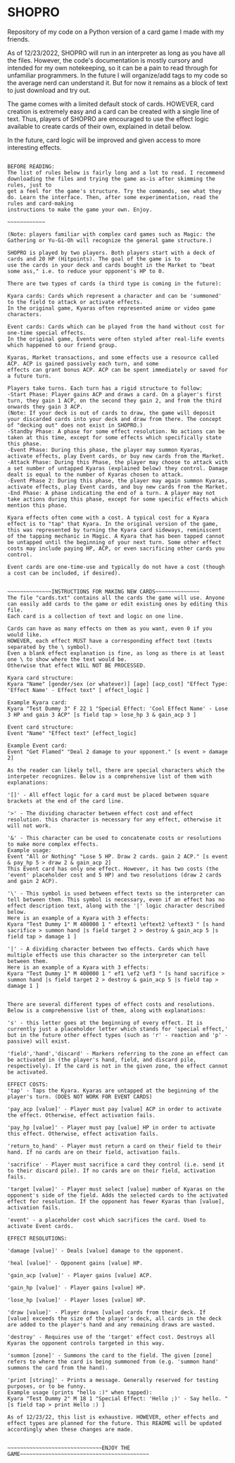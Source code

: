 # SHOPRO
Repository of my code on a Python version of a card game I made with my friends.

As of 12/23/2022, SHOPRO will run in an interpreter as long as you have all the files. However, the code's documentation is mostly cursory and intended for my own notekeeping, so it can be a pain to read through for unfamiliar programmers. In the future I will organize/add tags to my code so the average nerd can understand it. But for now it remains as a block of text to just download and try out.

The game comes with a limited default stock of cards. HOWEVER, card creation is extremely easy and a card can be created with a single line of text.
Thus, players of SHOPRO are encouraged to use the effect logic available to create cards of their own, explained in detail below. 

In the future, card logic will be improved and given access to more interesting effects. 

~~~~~~~~~~~~~~GAME RULES~~~~~~~~~~~~~~

BEFORE READING:
The list of rules below is fairly long and a lot to read. I recommend downloading the files and trying the game as-is after skimming the rules, just to
get a feel for the game's structure. Try the commands, see what they do. Learn the interface. Then, after some experimentation, read the rules and card-making
instructions to make the game your own. Enjoy.

~~~~~~~~~~~~

(Note: players familiar with complex card games such as Magic: the Gathering or Yu-Gi-Oh will recognize the general game structure.)

SHOPRO is played by two players. Both players start with a deck of cards and 20 HP (Hitpoints). The goal of the game is to
use the cards in your deck and cards bought in the Market to "beat some ass," i.e. to reduce your opponent's HP to 0. 

There are two types of cards (a third type is coming in the future):

Kyara cards: Cards which represent a character and can be 'summoned' to the field to attack or activate effects.
In the original game, Kyaras often represented anime or video game characters. 

Event cards: Cards which can be played from the hand without cost for one-time special effects. 
In the original game, Events were often styled after real-life events which happened to our friend group.

Kyaras, Market transactions, and some effects use a resource called ACP. ACP is gained passively each turn, and some
effects can grant bonus ACP. ACP can be spent immediately or saved for a future turn.

Players take turns. Each turn has a rigid structure to follow:
-Start Phase: Player gains ACP and draws a card. On a player's first turn, they gain 1 ACP, on the second they gain 2, and from the third onwards they gain 3 ACP.
(Note: If your deck is out of cards to draw, the game will deposit your discarded cards into your deck and draw from there. The concept of "decking out" does not exist in SHOPRO.)
-Standby Phase: A phase for some effect resolution. No actions can be taken at this time, except for some effects which specifically state this phase.
-Event Phase: During this phase, the player may summon Kyaras, activate effects, play Event cards, or buy new cards from the Market.
-Attack Phase: During this Phase, the player may choose to attack with a set number of untapped Kyaras (explained below) they control. Damage dealt is equal to the number of Kyaras chosen to attack.
-Event Phase 2: During this phase, the player may again summon Kyaras, activate effects, play Event cards, and buy new cards from the Market.
-End Phase: A phase indicating the end of a turn. A player may not take actions during this phase, except for some specific effects which mention this phase.

Kyara effects often come with a cost. A typical cost for a Kyara effect is to "tap" that Kyara. In the original version of the game, this was represented by turning the Kyara card sideways, reminiscent of the tapping mechanic in Magic. A Kyara that has been tapped cannot be untapped until the beginning of your next turn. Some other effect costs may include paying HP, ACP, or even sacrificing other cards you control. 

Event cards are one-time-use and typically do not have a cost (though a cost can be included, if desired). 


~~~~~~~~~~~~~~INSTRUCTIONS FOR MAKING NEW CARDS~~~~~~~~~~~~~~
The file "cards.txt" contains all the cards the game will use. Anyone can easily add cards to the game or edit existing ones by editing this file.
Each card is a collection of text and logic on one line.

Cards can have as many effects on them as you want, even 0 if you would like. 
HOWEVER, each effect MUST have a corresponding effect text (texts separated by the \ symbol).
Even a blank effect explanation is fine, as long as there is at least one \ to show where the text would be. 
Otherwise that effect WILL NOT BE PROCESSED.

Kyara card structure:
Kyara "Name" [gender/sex (or whatever)] [age] [acp_cost] "Effect Type: 'Effect Name' - Effect text" [ effect_logic ]

Example Kyara card:
Kyara "Test Dummy 3" F 22 1 "Special Effect: 'Cool Effect Name' - Lose 3 HP and gain 3 ACP" [s field tap > lose_hp 3 & gain_acp 3 ]

Event card structure: 
Event "Name" "Effect text" [effect_logic]

Example Event card:
Event "Get Flamed" "Deal 2 damage to your opponent." [s event > damage 2]

As the reader can likely tell, there are special characters which the interpeter recognizes. Below is a comprehensive list of them with explanations:

'[]' - All effect logic for a card must be placed between square brackets at the end of the card line.

'>' - The dividing character between effect cost and effect resolution. this character is necessary for any effect, otherwise it will not work.

'&' - This character can be used to concatenate costs or resolutions to make more complex effects.
Example usage:
Event "All or Nothing" "Lose 5 HP. Draw 2 cards. gain 2 ACP." [s event & pay_hp 5 > draw 2 & gain_acp 2]
This Event card has only one effect. However, it has two costs (the 'event' placeholder cost and 5 HP) and two resolutions (draw 2 cards and gain 2 ACP).

'\' - This symbol is used between effect texts so the interpreter can tell between them. This symbol is necessary, even if an effect has no effect description text, along with the '|' logic character described below.
Here is an example of a Kyara with 3 effects:
Kyara "Test Dummy 1" M 400000 1 " eftext1 \eftext2 \eftext3 " [s hand sacrifice > summon hand |s field target 2 > destroy & gain_acp 5 |s field tap > damage 1 ]

'|' - A dividing character between two effects. Cards which have multiple effects use this character so the interpreter can tell between them.
Here is an example of a Kyara with 3 effects:
Kyara "Test Dummy 1" M 400000 1 " ef1 \ef2 \ef3 " [s hand sacrifice > summon hand |s field target 2 > destroy & gain_acp 5 |s field tap > damage 1 ]


There are several different types of effect costs and resolutions. Below is a comprehensive list of them, along with explanations:

's' - this letter goes at the beginning of every effect. It is currently just a placeholder letter which stands for 'special effect,' but in the future other effect types (such as 'r' - reaction and 'p' - passive) will exist.

'field','hand','discard' - Markers referring to the zone an effect can be activated in (the player's hand, field, and discard pile, respectively). If the card is not in the given zone, the effect cannot be activated.

EFFECT COSTS:
'tap' - Taps the Kyara. Kyaras are untapped at the beginning of the player's turn. (DOES NOT WORK FOR EVENT CARDS)

'pay_acp [value]' - Player must pay [value] ACP in order to activate the effect. Otherwise, effect activation fails.

'pay_hp [value]' - Player must pay [value] HP in order to activate this effect. Otherwise, effect activation fails.

'return_to_hand' - Player must return a card on their field to their hand. If no cards are on their field, activation fails.

'sacrifice' - Player must sacrifice a card they control (i.e. send it to their discard pile). If no cards are on their field, activation fails.

'target [value]' - Player must select [value] number of Kyaras on the opponent's side of the field. Adds the selected cards to the activated effect for resolution. If the opponent has fewer Kyaras than [value], activation fails.

'event' - a placeholder cost which sacrifices the card. Used to activate Event cards. 

EFFECT RESOLUTIONS:

'damage [value]' - Deals [value] damage to the opponent.

'heal [value]' - Opponent gains [value] HP.

'gain_acp [value]' - Player gains [value] ACP.

'gain_hp [value]' - Player gains [value] HP.

'lose_hp [value]' - Player loses [value] HP.

'draw [value]' - Player draws [value] cards from their deck. If [value] exceeds the size of the player's deck, all cards in the deck are added to the player's hand and any remaining draws are wasted.

'destroy' - Requires use of the 'target' effect cost. Destroys all Kyaras the opponent controls targeted in this way.

'summon [zone]' - Summons the card to the field. The given [zone] refers to where the card is being summoned from (e.g. 'summon hand' summons the card from the hand).

'print [string]' - Prints a message. Generally reserved for testing purposes, or to be funny.
Example usage (prints "hello :)" when tapped):
Kyara "Test Dummy 2" M 18 1 "Special Effect: 'Hello ;)' - Say hello. " [s field tap > print Hello :) ]

As of 12/23/22, this list is exhaustive. HOWEVER, other effects and effect types are planned for the future. This README will be updated accordingly when these changes are made.


~~~~~~~~~~~~~~~~~~~~~~~~~~~~~~ENJOY THE GAME~~~~~~~~~~~~~~~~~~~~~~~~~~~~~~~~~~~~~~~~~

